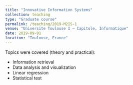 ```yaml
---
title: "Innovative Information Systems"
collection: teaching
type: "Graduate course"
permalink: /teaching/2019-M2IS-1
venue: "Universite Toulouse I – Capitole, Informatique"
date: 2019-09-01
location: "Toulouse, France"
---
```


Topics were covered (theory and practical):
  * Information retrieval  
  * Data analysis and visualization  
  * Linear regression  
  * Statistical test  
